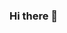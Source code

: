 ### Hi there 👋

<!--
**DarK-VEnOM-16/Dark-VEnOM-16** is a ✨ _special_ ✨ repository because its `README.md` (this file) appears on your GitHub profile.

Here are some ideas to get you started:

- 🔭 I’m currently working on an ecommerce website in flask
- 🌱 I’m currently learning Flask
- 👯 I’m looking to collaborate on Open Source
- 🤔 I’m looking for help with Hosting a website.
- 💬 Ask me about Django, FLask, Python And Tech Stuffs
- 📫 How to reach me: facebook :https://www.facebook.com/shivam.chaubey.524596/
- 😄 Pronouns: He/His
- ⚡ Fun fact: I follow Eat Sleep and Reapeat!!
-->
